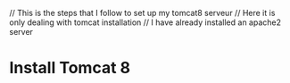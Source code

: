// This is the steps that I follow to set up my tomcat8 serveur
// Here it is only dealing with tomcat installation
// I have already installed an apache2 server

Install Tomcat 8
=====================
